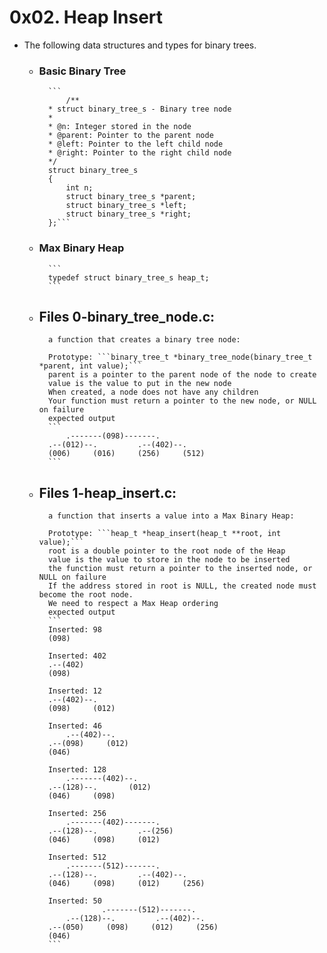 #                0x02. Heap Insert

* The following data structures and types for binary trees. 

    - ### Basic Binary Tree

            ```
                /**
            * struct binary_tree_s - Binary tree node
            *
            * @n: Integer stored in the node
            * @parent: Pointer to the parent node
            * @left: Pointer to the left child node
            * @right: Pointer to the right child node
            */
            struct binary_tree_s
            {
                int n;
                struct binary_tree_s *parent;
                struct binary_tree_s *left;
                struct binary_tree_s *right;
            };```

    - ### Max Binary Heap

            ```
            typedef struct binary_tree_s heap_t;
            ```
    - ## Files 0-binary_tree_node.c:
            a function that creates a binary tree node:

            Prototype: ```binary_tree_t *binary_tree_node(binary_tree_t *parent, int value);```
            parent is a pointer to the parent node of the node to create
            value is the value to put in the new node
            When created, a node does not have any children
            Your function must return a pointer to the new node, or NULL on failure
            expected output
            ```
                .-------(098)-------.
            .--(012)--.         .--(402)--.
            (006)     (016)     (256)     (512)
            ```

    - ## Files 1-heap_insert.c:
            a function that inserts a value into a Max Binary Heap:

            Prototype: ```heap_t *heap_insert(heap_t **root, int value);```
            root is a double pointer to the root node of the Heap
            value is the value to store in the node to be inserted
            the function must return a pointer to the inserted node, or NULL on failure
            If the address stored in root is NULL, the created node must become the root node.
            We need to respect a Max Heap ordering
            expected output
            ```
            Inserted: 98
            (098)

            Inserted: 402
            .--(402)
            (098)

            Inserted: 12
            .--(402)--.
            (098)     (012)

            Inserted: 46
                .--(402)--.
            .--(098)     (012)
            (046)

            Inserted: 128
                .-------(402)--.
            .--(128)--.       (012)
            (046)     (098)

            Inserted: 256
                .-------(402)-------.
            .--(128)--.         .--(256)
            (046)     (098)     (012)

            Inserted: 512
                .-------(512)-------.
            .--(128)--.         .--(402)--.
            (046)     (098)     (012)     (256)

            Inserted: 50
                        .-------(512)-------.
                .--(128)--.         .--(402)--.
            .--(050)     (098)     (012)     (256)
            (046)
            ```